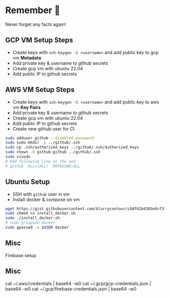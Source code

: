 # Remember 🧠
Never forget any facts again!

## GCP VM Setup Steps
* Create keys with `ssh-keygen -C <username>` and add public key to gcp vm **Metadata**
* Add private key & username to github secrets
* Create gcp vm with ubuntu 22.04
* Add public IP to github secrets

## AWS VM Setup Steps
* Create keys with `ssh-keygen -C <username>` and add public key to aws vm **Key Pairs**
* Add private key & username to github secrets
* Create gcp vm with ubuntu 22.04
* Add public IP to github secrets
* Create new github user for CI
```bash
sudo adduser github --disabled-password
sudo sudo mkdir -p ../github/.ssh
sudo cp .ssh/authorized_keys ../github/.ssh/authorized_keys
sudo chown -R github:github ../github/.ssh
sudo visudo
# Add following line at the end
# github  ALL=(ALL)  NOPASSWD:ALL
```

## Ubuntu Setup
* SSH with `github` user in vm
* Install docker & compose on vm
```bash
wget https://gist.githubusercontent.com/blurrycontour/cb8f62bd265e8cf335d3938745e985f3/raw/1eaee626b6a67047d3cbc2c39bdc33b039f61962/install_docker.sh
sudo chmod +x install_docker.sh
sudo ./install_docker.sh
# sudo groupadd docker
sudo gpasswd -a $USER docker
```

## Misc
Firebase setup

## Misc
cat ~/.aws/credentials | base64 -w0
cat ~/.gcp/gcp-credentials.json | base64 -w0
cat ~/.gcp/firebase-credentials.json | base64 -w0
